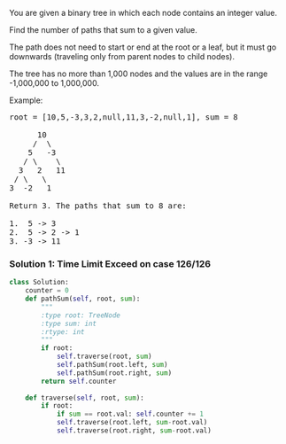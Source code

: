 You are given a binary tree in which each node contains an integer value.

Find the number of paths that sum to a given value.

The path does not need to start or end at the root or a leaf, but it must go downwards (traveling only from parent nodes to child nodes).

The tree has no more than 1,000 nodes and the values are in the range -1,000,000 to 1,000,000.

Example:

<pre>
root = [10,5,-3,3,2,null,11,3,-2,null,1], sum = 8

      10
     /  \
    5   -3
   / \    \
  3   2   11
 / \   \
3  -2   1

Return 3. The paths that sum to 8 are:

1.  5 -> 3
2.  5 -> 2 -> 1
3. -3 -> 11
</pre>

### Solution 1: Time Limit Exceed on case 126/126
```python
class Solution:
    counter = 0
    def pathSum(self, root, sum):
        """
        :type root: TreeNode
        :type sum: int
        :rtype: int
        """
        if root:
            self.traverse(root, sum)
            self.pathSum(root.left, sum)
            self.pathSum(root.right, sum)
        return self.counter
        
    def traverse(self, root, sum):
        if root:
            if sum == root.val: self.counter += 1
            self.traverse(root.left, sum-root.val)
            self.traverse(root.right, sum-root.val)
```
